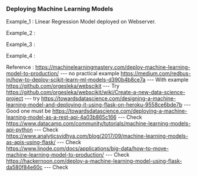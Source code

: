 ### Deploying Machine Learning Models

Example_1 : Linear Regression Model deployed on Webserver.

Example_2 : 

Example_3 :

Example_4 : 



Reference : 
https://machinelearningmastery.com/deploy-machine-learning-model-to-production/  ---  no practical example
https://medium.com/redbus-in/how-to-deploy-scikit-learn-ml-models-d390b4b8ce7a   ---  With example
https://github.com/orgesleka/webscikit  --- Try
https://github.com/orgesleka/webscikit/wiki/Create-a-new-data-science-project    ---  try
https://towardsdatascience.com/designing-a-machine-learning-model-and-deploying-it-using-flask-on-heroku-9558ce6bde7b   ---  Good one must be
https://towardsdatascience.com/deploying-a-machine-learning-model-as-a-rest-api-4a03b865c166				---  Check
https://www.datacamp.com/community/tutorials/machine-learning-models-api-python						---  Check
https://www.analyticsvidhya.com/blog/2017/09/machine-learning-models-as-apis-using-flask/				---  Check
https://www.linode.com/docs/applications/big-data/how-to-move-machine-learning-model-to-production/			---  Check
https://hackernoon.com/deploy-a-machine-learning-model-using-flask-da580f84e60c						---  Check


